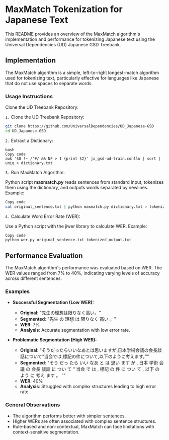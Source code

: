 # MaxMatch Tokenization for Japanese Text
This README provides an overview of the MaxMatch algorithm's implementation and performance for tokenizing Japanese text using the Universal Dependencies (UD) Japanese GSD Treebank.

## Implementation
The MaxMatch algorithm is a simple, left-to-right longest-match algorithm used for tokenizing text, particularly effective for languages like Japanese that do not use spaces to separate words.

### Usage Instructions
Clone the UD Treebank Repository:

`1.` Clone the UD Treebank Repository:
```bash
git clone https://github.com/UniversalDependencies/UD_Japanese-GSD
cd UD_Japanese-GSD
```
`2.` Extract a Dictionary:
```
bash
Copy code
awk '$0 !~ /^#/ && NF > 1 {print $2}' ja_gsd-ud-train.conllu | sort | uniq > dictionary.txt
```

`3.` Run MaxMatch Algorithm:

Python script **maxmatch.py** reads sentences from standard input, tokenizes them using the dictionary, and outputs words separated by newlines.
Example:
```bash
Copy code
cat original_sentence.txt | python maxmatch.py dictionary.txt > tokenized_output.txt
```

`4.` Calculate Word Error Rate (WER):

Use a Python script with the jiwer library to calculate WER.
Example:
```bash
Copy code
python wer.py original_sentence.txt tokenized_output.txt
```

## Performance Evaluation
The MaxMatch algorithm's performance was evaluated based on WER. The WER values ranged from 7% to 40%, indicating varying levels of accuracy across different sentences.

### Examples

- **Successful Segmentation (Low WER):**
  - **Original**: "先生の理想は限りなく高い。"
  - **Segmented**: "先生 の 理想 は 限りなく 高い 。"
  - **WER**: 7%
  - **Analysis**: Accurate segmentation with low error rate.

- **Problematic Segmentation (High WER):**
  - **Original**: "そうだったらいいなあとは思いますが,日本学術会議の会長談話について“当会では,標記の件について,以下のように考えます。”"
  - **Segmented**: "そう だっ たら いい なあ と は 思い ます が , 日本 学術 会議 の 会長 談話 に つい て “ 当会 で は , 標記 の 件 に つい て , 以下 の よう に 考え ます 。 ”"
  - **WER**: 40%
  - **Analysis**: Struggled with complex structures leading to high error rate.

### General Observations
* The algorithm performs better with simpler sentences.
* Higher WERs are often associated with complex sentence structures.
* Rule-based and non-contextual, MaxMatch can face limitations with context-sensitive segmentation.